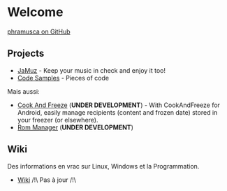 # Welcome

[phramusca on GitHub](https://github.com/phramusca)

## Projects

- [JaMuz](https://phramusca.github.io/JaMuz/) - Keep your music in check and enjoy it too!
- [Code Samples](https://github.com/phramusca/Samples/tree/main) - Pieces of code

Mais aussi:

- [Cook And Freeze](https://github.com/phramusca/CookAndFreeze) (**UNDER DEVELOPMENT**) - With CookAndFreeze for Android, easily manage recipients (content and frozen date) stored in your freezer (or elsewhere).
- [Rom Manager](https://github.com/phramusca/RomManager) (**UNDER DEVELOPMENT**)

## Wiki

Des informations en vrac sur Linux, Windows et la Programmation.

- [Wiki](wiki) /!\ Pas à jour /!\
